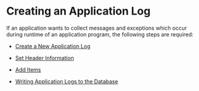 <!-- loio7911b762cdc645418e591169933b77b2 -->

# Creating an Application Log

If an application wants to collect messages and exceptions which occur during runtime of an application program, the following steps are required:

-   [Create a New Application Log](create-a-new-application-log-f7c20f7.md)

-   [Set Header Information](set-header-information-b962eb9.md)

-   [Add Items](add-items-31f564e.md)

-   [Writing Application Logs to the Database](writing-application-logs-to-the-database-d15d974.md)


